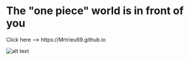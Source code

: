<h1>The "one piece" world is in front of you</h1>
Click here --> https://Mrtrieu69.github.io

![alt text](https://searchthisweb.com/wallpaper/thumb1000/main1000_one-piece_3840x2160_z9pmp.jpg)
